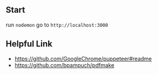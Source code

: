 ## Start
run `nodemon`
go to `http://localhost:3000`

## Helpful Link 

- https://github.com/GoogleChrome/puppeteer#readme
- https://github.com/bpampuch/pdfmake